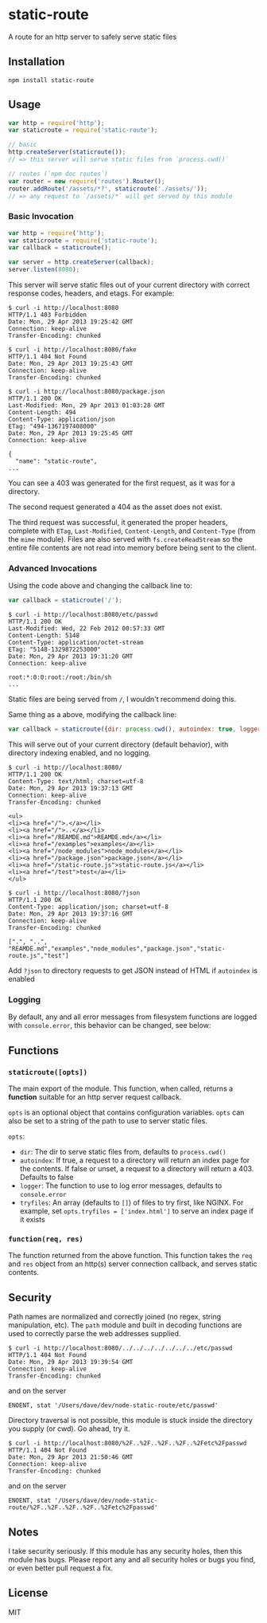 static-route
============

A route for an http server to safely serve static files

Installation
------------

    npm install static-route

Usage
-----

``` js
var http = require('http');
var staticroute = require('static-route');

// basic
http.createServer(staticroute());
// => this server will serve static files from `process.cwd()`

// routes (`npm doc routes`)
var router = new require('routes').Router();
router.addRoute('/assets/*?', staticroute('./assets/'));
// => any request to `/assets/*` will get served by this module
```

### Basic Invocation

``` js
var http = require('http');
var staticroute = require('static-route');
var callback = staticroute();

var server = http.createServer(callback);
server.listen(8080);
```

This server will serve static files out of your current directory with correct
response codes, headers, and etags. For example:

```
$ curl -i http://localhost:8080
HTTP/1.1 403 Forbidden
Date: Mon, 29 Apr 2013 19:25:42 GMT
Connection: keep-alive
Transfer-Encoding: chunked

$ curl -i http://localhost:8080/fake
HTTP/1.1 404 Not Found
Date: Mon, 29 Apr 2013 19:25:43 GMT
Connection: keep-alive
Transfer-Encoding: chunked

$ curl -i http://localhost:8080/package.json
HTTP/1.1 200 OK
Last-Modified: Mon, 29 Apr 2013 01:03:28 GMT
Content-Length: 494
Content-Type: application/json
ETag: "494-1367197408000"
Date: Mon, 29 Apr 2013 19:25:45 GMT
Connection: keep-alive

{
  "name": "static-route",
...
```

You can see a 403 was generated for the first request, as it was for a directory.

The second request generated a 404 as the asset does not exist.

The third request was successful, it generated the proper headers, complete
with `ETag`, `Last-Modified`, `Content-Length`, and `Content-Type` (from the
`mime` module).  Files are also served with `fs.createReadStream` so the entire
file contents are not read into memory before being sent to the client.

### Advanced Invocations

Using the code above and changing the callback line to:

``` js
var callback = staticroute('/');
```

```
$ curl -i http://localhost:8080/etc/passwd
HTTP/1.1 200 OK
Last-Modified: Wed, 22 Feb 2012 00:57:33 GMT
Content-Length: 5148
Content-Type: application/octet-stream
ETag: "5148-1329872253000"
Date: Mon, 29 Apr 2013 19:31:20 GMT
Connection: keep-alive

root:*:0:0:root:/root:/bin/sh
...
```

Static files are being served from `/`, I wouldn't recommend doing this.

Same thing as a above, modifying the callback line:

``` js
var callback = staticroute({dir: process.cwd(), autoindex: true, logger: function() {}})
```

This will serve out of your current directory (default behavior), with directory indexing enabled,
and no logging.

```
$ curl -i http://localhost:8080/
HTTP/1.1 200 OK
Content-Type: text/html; charset=utf-8
Date: Mon, 29 Apr 2013 19:37:13 GMT
Connection: keep-alive
Transfer-Encoding: chunked

<ul>
<li><a href="/">.</a></li>
<li><a href="/">..</a></li>
<li><a href="/REAMDE.md">REAMDE.md</a></li>
<li><a href="/examples">examples</a></li>
<li><a href="/node_modules">node_modules</a></li>
<li><a href="/package.json">package.json</a></li>
<li><a href="/static-route.js">static-route.js</a></li>
<li><a href="/test">test</a></li>
</ul>

$ curl -i http://localhost:8080/?json
HTTP/1.1 200 OK
Content-Type: application/json; charset=utf-8
Date: Mon, 29 Apr 2013 19:37:16 GMT
Connection: keep-alive
Transfer-Encoding: chunked

[".", "..", "REAMDE.md","examples","node_modules","package.json","static-route.js","test"]
```

Add `?json` to directory requests to get JSON instead of HTML if `autoindex` is enabled

### Logging

By default, any and all error messages from filesystem functions are logged
with `console.error`, this behavior can be changed, see below:

Functions
---------

### `staticroute([opts])`

The main export of the module.  This function, when called, returns a **function**
suitable for an http server request callback.

`opts` is an optional object that contains configuration variables.  `opts` can also
be set to a string of the path to use to server static files.

`opts`:

- `dir`: The dir to serve static files from, defaults to `process.cwd()`
- `autoindex`: If true, a request to a directory will return an index page for
the contents.  If false or unset, a request to a directory will return a 403.  Defaults to false
- `logger`: The function to use to log error messages, defaults to `console.error`
- `tryfiles`: An array (defaults to `[]`) of files to try first, like NGINX. For example, set `opts.tryfiles = ['index.html']` to
serve an index page if it exists

### `function(req, res)`

The function returned from the above function.  This function takes the `req` and `res`
object from an http(s) server connection callback, and serves static contents.

Security
--------

Path names are normalized and correctly joined (no regex, string manipulation, etc).  The `path` module
and built in decoding functions are used to correctly parse the web addresses supplied.

```
$ curl -i http://localhost:8080/../../../../../../../etc/passwd
HTTP/1.1 404 Not Found
Date: Mon, 29 Apr 2013 19:39:54 GMT
Connection: keep-alive
Transfer-Encoding: chunked
```

and on the server

```
ENOENT, stat '/Users/dave/dev/node-static-route/etc/passwd'
```

Directory traversal is not possible, this module is stuck inside the directory you supply (or cwd).
Go ahead, try it.

```
$ curl -i http://localhost:8080/%2F..%2F..%2F..%2F..%2Fetc%2Fpasswd
HTTP/1.1 404 Not Found
Date: Mon, 29 Apr 2013 21:50:46 GMT
Connection: keep-alive
Transfer-Encoding: chunked
```

and on the server

```
ENOENT, stat '/Users/dave/dev/node-static-route/%2F..%2F..%2F..%2F..%2Fetc%2Fpasswd'
```

Notes
-----

I take security seriously.  If this module has any security holes, then this module has bugs.
Please report any and all security holes or bugs you find, or even better pull request a fix.

License
-------

MIT
